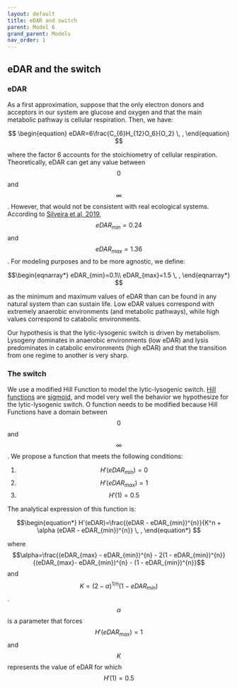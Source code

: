 ```yaml
---
layout: default
title: eDAR and switch
parent: Model 6
grand_parent: Models
nav_order: 1
---
```


## eDAR and the switch

### eDAR
As a first approximation, suppose that the only electron donors and acceptors in our system are glucose and oxygen and that the main metabolic pathway is cellular respiration.
 Then, we have:

$$
\begin{equation}
   eDAR=6\frac{C_{6}H_{12}O_6}{O_2} \, ,
\end{equation}
$$

where the factor 6 accounts for the stoichiometry of cellular respiration. Theoretically, eDAR can get any value between $$0$$ and $$\infty$$. However, that would not be consistent
with real ecological systems. According to [Silveira et al, 2019](https://doi.org/10.7554/eLife.49114), $$eDAR_{min}=0.24$$ and $$eDAR_{max}=1.36$$. For modeling purposes and to be more
agnostic, we define:

$$\begin{eqnarray*}
eDAR_{min}=0.1\\
eDAR_{max}=1.5 \, ,
\end{eqnarray*}	$$

as the minimum and maximum values of eDAR than can be found in any natural system than can sustain life. Low eDAR values correspond with extremely anaerobic environments (and metabolic pathways), while
high values correspond to catabolic environments. 

Our hypothesis is that the lytic-lysogenic switch is driven by metabolism. Lysogeny dominates in anaerobic environments (low eDAR) and lysis predominates in catabolic environments (high eDAR) and that the 
transition from one regime to another is very sharp.

### The switch

We use a modified Hill Function to model the lytic-lysogenic switch. [Hill functions](https://en.wikipedia.org/wiki/Hill_equation_(biochemistry)) are [sigmoid](https://en.wikipedia.org/wiki/Sigmoid_function), and
model very well the behavior we hypothesize for the lytic-lysogenic switch. O function needs to be modified because Hill Functions have a domain between $$0$$ and $$\infty$$. We propose a function that meets the
following conditions:

1. $$H'(eDAR_{min})=0$$
2. $$H'(eDAR_{max})=1$$
3. $$H'(1)=0.5$$

The analytical expression of this function is:

$$\begin{equation*}
H'(eDAR)=\frac{(eDAR - eDAR_{min})^{n}}{K^n + \alpha (eDAR - eDAR_{min})^{n}} \, ,
\end{equation*}	$$

where $$\alpha=\frac{(eDAR_{max} - eDAR_{min})^{n} - 2(1 - eDAR_{min})^{n}}{(eDAR_{max}- eDAR_{min})^{n} - (1 - eDAR_{min})^{n}}$$ and $$K=(2-\alpha)^{1/n}(1-eDAR_{min})$$. $$\alpha$$ is a parameter that forces $$H'(eDAR_{max})=1$$
and $$K$$ represents the value of eDAR for which $$H'(1)=0.5$$





 
